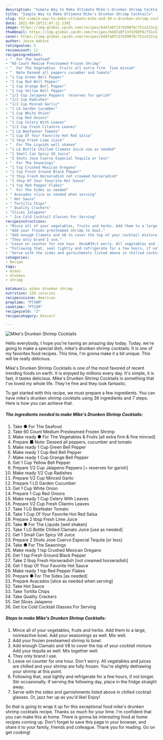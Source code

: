 ```yaml
---
description: "Simple Way to Make Ultimate Mike's Drunken Shrimp Cocktails"
title: "Simple Way to Make Ultimate Mike's Drunken Shrimp Cocktails"
slug: 912-simple-way-to-make-ultimate-mike-and-39-s-drunken-shrimp-cocktails
date: 2021-09-16T21:47:11.139Z
image: https://img-global.cpcdn.com/recipes/bdd7a0f137d398f0/751x532cq70/mikes-drunken-shrimp-cocktails-recipe-main-photo.jpg
thumbnail: https://img-global.cpcdn.com/recipes/bdd7a0f137d398f0/751x532cq70/mikes-drunken-shrimp-cocktails-recipe-main-photo.jpg
cover: https://img-global.cpcdn.com/recipes/bdd7a0f137d398f0/751x532cq70/mikes-drunken-shrimp-cocktails-recipe-main-photo.jpg
author: Jesse Adkins
ratingvalue: 5
reviewcount: 11
recipeingredient:
- "  For The Seafood"
- "60 Count Medium Presteamed Frozen Shrimp"
- "  For The Vegetables  Fruits all extra firm  fine minced"
- "  Note Deseed all peppers cucumber and tomato"
- "1 Cup Green Bell Pepper"
- "1 Cup Red Bell Pepper"
- "1 Cup Orange Bell Pepper"
- "1 Cup Yellow Bell Pepper"
- "1/2 Cup Jalapeno Peppers  reserves for garish"
- "1/2 Cup Radishes"
- "1/2 Cup Minced Garlic"
- "1 LG Garden Cucumber"
- "1 Cup White Onion"
- "1 Cup Red Onions"
- "1 Cup Celery With Leaves"
- "1/2 Cup Fresh Cilantro Leaves"
- "1 LG Beefeater Tomato"
- "1 Cup Of Your Favorite Hot Red Salsa"
- "2 tbsp Fresh Lime Juice"
- "  For The Liquids well shaken"
- "1 LG Bottle Chilled Clamato Juice use as needed"
- "1 Small Can Spicy V8 Juice"
- "2 Shots Jose Cuervo Especial Tequila or less"
- "  For The Seaonings"
- "1 tsp Crushed Mexican Oregano"
- "1 tsp Fresh Ground Black Pepper"
- "2 tbsp Fresh Horseradish not creamed horseradish"
- "1 tbsp Of Your Favorite Hot Sauce"
- "1 tsp Red Pepper Flakes"
- "  For The Sides as needed"
- " Avacados slice as needed when serving"
- " Hot Sauce"
- " Tortilla Chips"
- " Quality Crackers"
- "Slices Jalapeno"
- " Ice Cold Cocktail Glasses For Serving"
recipeinstructions:
- "Mince all of your vegetables, fruits and herbs. Add them to a large, nonreactive bowl. Add your seasonings as well. Mix well."
- "Add your frozen presteamed shrimp to bowl."
- "Add enough Clamato and V8 to cover the top of your cocktail mixture. Add your tequila as well. Mix together well."
- "They only brand I use."
- "Leave on counter for one hour. Don&#39;t worry. All vegetables and juices are chilled and your shrimp are fully frozen. You&#39;re slightly dethawing your shrimp at this point."
- "Following that, seal tightly and refrigerate for a few hours, if not longer. Stir occasionally. If serving the following day, place in the fridge straight away."
- "Serve with the sides and garnishments listed above in chilled cocktail glasses. Or, jazz her up as you&#39;d like! Enjoy!"
categories:
- Recipe
tags:
- mikes
- drunken
- shrimp

katakunci: mikes drunken shrimp 
nutrition: 159 calories
recipecuisine: American
preptime: "PT30M"
cooktime: "PT32M"
recipeyield: "3"
recipecategory: Dessert

---
```



![Mike&#39;s Drunken Shrimp Cocktails](https://img-global.cpcdn.com/recipes/bdd7a0f137d398f0/751x532cq70/mikes-drunken-shrimp-cocktails-recipe-main-photo.jpg)

Hello everybody, I hope you're having an amazing day today. Today, we're going to make a special dish, mike&#39;s drunken shrimp cocktails. It is one of my favorites food recipes. This time, I'm gonna make it a bit unique. This will be really delicious.

Mike&#39;s Drunken Shrimp Cocktails is one of the most favored of recent trending foods on earth. It is enjoyed by millions every day. It's simple, it is fast, it tastes delicious. Mike&#39;s Drunken Shrimp Cocktails is something that I've loved my whole life. They're fine and they look fantastic.




To get started with this recipe, we must prepare a few ingredients. You can have mike&#39;s drunken shrimp cocktails using 36 ingredients and 7 steps. Here is how you can achieve that.

<!--inarticleads1-->

##### The ingredients needed to make Mike&#39;s Drunken Shrimp Cocktails:

1. Take  ● For The Seafood
1. Take 60 Count Medium Presteamed Frozen Shrimp
1. Make ready  ● For The Vegetables &amp; Fruits [all extra firm &amp; fine minced]
1. Prepare  ■ Note: Deseed all peppers, cucumber and tomato
1. Make ready 1 Cup Green Bell Pepper
1. Make ready 1 Cup Red Bell Pepper
1. Make ready 1 Cup Orange Bell Pepper
1. Get 1 Cup Yellow Bell Pepper
1. Prepare 1/2 Cup Jalapeno Peppers [+ reserves for garish]
1. Make ready 1/2 Cup Radishes
1. Prepare 1/2 Cup Minced Garlic
1. Prepare 1 LG Garden Cucumber
1. Get 1 Cup White Onion
1. Prepare 1 Cup Red Onions
1. Make ready 1 Cup Celery With Leaves
1. Prepare 1/2 Cup Fresh Cilantro Leaves
1. Take 1 LG Beefeater Tomato
1. Take 1 Cup Of Your Favorite Hot Red Salsa
1. Prepare 2 tbsp Fresh Lime Juice
1. Take  ● For The Liquids [well shaken]
1. Take 1 LG Bottle Chilled Clamato Juice [use as needed]
1. Get 1 Small Can Spicy V8 Juice
1. Prepare 2 Shots Jose Cuervo Especial Tequila [or less]
1. Take  ● For The Seaonings
1. Make ready 1 tsp Crushed Mexican Oregano
1. Get 1 tsp Fresh Ground Black Pepper
1. Take 2 tbsp Fresh Horseradish [not creamed horseradish]
1. Get 1 tbsp Of Your Favorite Hot Sauce
1. Make ready 1 tsp Red Pepper Flakes
1. Prepare  ● For The Sides [as needed]
1. Prepare  Avacados [slice as needed when serving]
1. Take  Hot Sauce
1. Take  Tortilla Chips
1. Take  Quality Crackers
1. Get Slices Jalapeno
1. Get  Ice Cold Cocktail Glasses For Serving




<!--inarticleads2-->

##### Steps to make Mike&#39;s Drunken Shrimp Cocktails:

1. Mince all of your vegetables, fruits and herbs. Add them to a large, nonreactive bowl. Add your seasonings as well. Mix well.
1. Add your frozen presteamed shrimp to bowl.
1. Add enough Clamato and V8 to cover the top of your cocktail mixture. Add your tequila as well. Mix together well.
1. They only brand I use.
1. Leave on counter for one hour. Don&#39;t worry. All vegetables and juices are chilled and your shrimp are fully frozen. You&#39;re slightly dethawing your shrimp at this point.
1. Following that, seal tightly and refrigerate for a few hours, if not longer. Stir occasionally. If serving the following day, place in the fridge straight away.
1. Serve with the sides and garnishments listed above in chilled cocktail glasses. Or, jazz her up as you&#39;d like! Enjoy!




So that is going to wrap it up for this exceptional food mike&#39;s drunken shrimp cocktails recipe. Thanks so much for your time. I'm confident that you can make this at home. There is gonna be interesting food at home recipes coming up. Don't forget to save this page in your browser, and share it to your family, friends and colleague. Thank you for reading. Go on get cooking!
